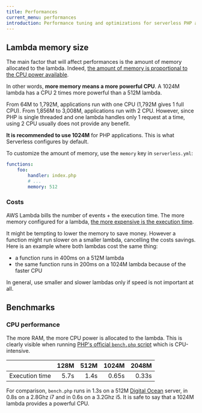 ```yaml
---
title: Performances
current_menu: performances
introduction: Performance tuning and optimizations for serverless PHP applications on AWS Lambda.
---
```


## Lambda memory size

The main factor that will affect performances is the amount of memory allocated to the lambda. Indeed, [the amount of memory is proportional to the CPU power available](https://docs.aws.amazon.com/lambda/latest/dg/resource-model.html).

In other words, **more memory means a more powerful CPU**. A 1024M lambda has a CPU 2 times more powerful than a 512M lambda.

From 64M to 1,792M, applications run with one CPU (1,792M gives 1 full CPU). From 1,856M to 3,008M, applications run with 2 CPU. However, since PHP is single threaded and one lambda handles only 1 request at a time, using 2 CPU usually does not provide any benefit.

**It is recommended to use 1024M** for PHP applications. This is what Serverless configures by default.

To customize the amount of memory, use the `memory` key in `serverless.yml`:

```yaml
functions:
    foo:
        handler: index.php
        # ...
        memory: 512
```

### Costs

AWS Lambda bills the number of events + the execution time. The more memory configured for a lambda, [the more expensive is the execution time](https://aws.amazon.com/lambda/pricing/).

It might be tempting to lower the memory to save money. However a function might run slower on a smaller lambda, cancelling the costs savings. Here is an example where both lambdas cost the same thing:

- a function runs in 400ms on a 512M lambda
- the same function runs in 200ms on a 1024M lambda because of the faster CPU

In general, use smaller and slower lambdas only if speed is not important at all.

## Benchmarks

### CPU performance

The more RAM, the more CPU power is allocated to the lambda. This is clearly visible when running [PHP's official `bench.php` script](https://github.com/php/php-src/blob/master/Zend/bench.php) which is CPU-intensive.

|                  | 128M  | 512M | 1024M | 2048M |
|------------------|------:|-----:|------:|------:|
| Execution time   |  5.7s | 1.4s | 0.65s | 0.33s |

For comparison, `bench.php` runs in 1.3s on a 512M [Digital Ocean](https://www.digitalocean.com/) server, in 0.8s on a 2.8Ghz i7 and in 0.6s on a 3.2Ghz i5. It is safe to say that a 1024M lambda provides a powerful CPU.
